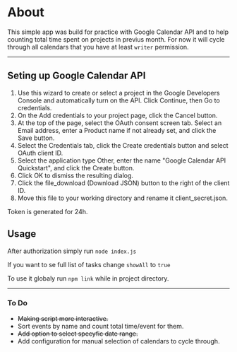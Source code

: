 # About
This simple app was build for practice with Google Calendar API and to help counting total time spent on projects in previus month.
For now it will cycle through all calendars that you have at least ```writer``` permission.

---

## Seting up Google Calendar API
1. Use this wizard to create or select a project in the Google Developers Console and automatically turn on the API. Click Continue, then Go to credentials.
2. On the Add credentials to your project page, click the Cancel button.
3. At the top of the page, select the OAuth consent screen tab. Select an Email address, enter a Product name if not already set, and click the Save button.
4. Select the Credentials tab, click the Create credentials button and select OAuth client ID.
5. Select the application type Other, enter the name "Google Calendar API Quickstart", and click the Create button.
6. Click OK to dismiss the resulting dialog.
7. Click the file_download (Download JSON) button to the right of the client ID.
8. Move this file to your working directory and rename it client_secret.json.

Token is generated for 24h.

## Usage
After authorization simply run ```node index.js```

If you want to se full list of tasks change ```showAll``` to ```true```

To use it globaly run ```npm link``` while in project directory.


---

### To Do

- ~~Making script more interactive.~~
- Sort events by name and count total time/event for them.
- ~~Add option to select specyfic date range.~~
- Add configuration for manual selection of calendars to cycle through. 